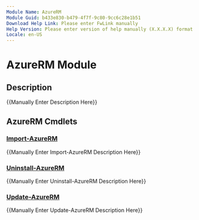 ```yaml
---
Module Name: AzureRM
Module Guid: b433e830-b479-4f7f-9c80-9cc6c28e1b51
Download Help Link: Please enter FwLink manually
Help Version: Please enter version of help manually (X.X.X.X) format
Locale: en-US
---
```


# AzureRM Module
## Description
{{Manually Enter Description Here}}

## AzureRM Cmdlets
### [Import-AzureRM](Import-AzureRM.md)
{{Manually Enter Import-AzureRM Description Here}}

### [Uninstall-AzureRM](Uninstall-AzureRM.md)
{{Manually Enter Uninstall-AzureRM Description Here}}

### [Update-AzureRM](Update-AzureRM.md)
{{Manually Enter Update-AzureRM Description Here}}

